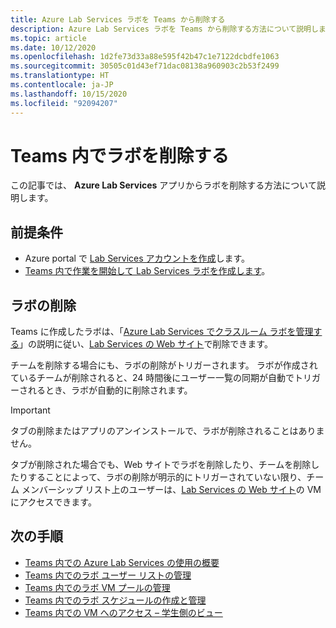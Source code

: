 ```yaml
---
title: Azure Lab Services ラボを Teams から削除する
description: Azure Lab Services ラボを Teams から削除する方法について説明します。
ms.topic: article
ms.date: 10/12/2020
ms.openlocfilehash: 1d2fe73d33a88e595f42b47c1e7122dcbdfe1063
ms.sourcegitcommit: 30505c01d43ef71dac08138a960903c2b53f2499
ms.translationtype: HT
ms.contentlocale: ja-JP
ms.lasthandoff: 10/15/2020
ms.locfileid: "92094207"
---
```

# <a name="delete-labs-within-teams"></a>Teams 内でラボを削除する

この記事では、 **Azure Lab Services** アプリからラボを削除する方法について説明します。

## <a name="prerequisites"></a>前提条件

* Azure portal で [Lab Services アカウントを作成](tutorial-setup-lab-account.md#create-a-lab-account)します。
* [Teams 内で作業を開始して Lab Services ラボを作成します](how-to-get-started-create-lab-within-teams.md)。

## <a name="delete-labs"></a>ラボの削除

Teams に作成したラボは、「[Azure Lab Services でクラスルーム ラボを管理する](how-to-manage-classroom-labs.md)」の説明に従い、[Lab Services の Web サイト](https://labs.azure.com)で削除できます。 

チームを削除する場合にも、ラボの削除がトリガーされます。 ラボが作成されているチームが削除されると、24 時間後にユーザー一覧の同期が自動でトリガーされるとき、ラボが自動的に削除されます。 

> [!IMPORTANT]
> タブの削除またはアプリのアンインストールで、ラボが削除されることはありません。 

タブが削除された場合でも、Web サイトでラボを削除したり、チームを削除したりすることによって、ラボの削除が明示的にトリガーされていない限り、チーム メンバーシップ リスト上のユーザーは、[Lab Services の Web サイト](https://labs.azure.com)の VM にアクセスできます。 

## <a name="next-steps"></a>次の手順

- [Teams 内での Azure Lab Services の使用の概要](lab-services-within-teams-overview.md)
- [Teams 内でのラボ ユーザー リストの管理](how-to-manage-user-lists-within-teams.md)
- [Teams 内でのラボ VM プールの管理](how-to-manage-vm-pool-within-teams.md)
- [Teams 内でのラボ スケジュールの作成と管理](how-to-create-schedules-within-teams.md)
- [Teams 内での VM へのアクセス – 学生側のビュー](how-to-access-vm-for-students-within-teams.md)

